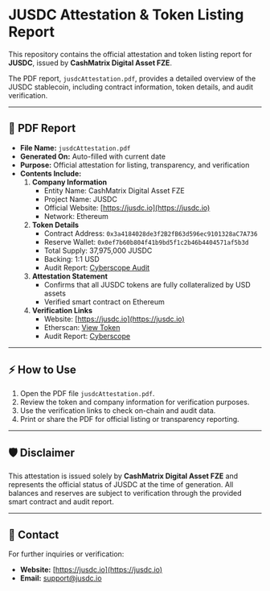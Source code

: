 # JUSDC Attestation & Token Listing Report

This repository contains the official attestation and token listing report for **JUSDC**, issued by **CashMatrix Digital Asset FZE**.

The PDF report, `jusdcAttestation.pdf`, provides a detailed overview of the JUSDC stablecoin, including contract information, token details, and audit verification.

---

## 📄 PDF Report

- **File Name:** `jusdcAttestation.pdf`  
- **Generated On:** Auto-filled with current date  
- **Purpose:** Official attestation for listing, transparency, and verification  
- **Contents Include:**
  1. **Company Information**
     - Entity Name: CashMatrix Digital Asset FZE
     - Project Name: JUSDC
     - Official Website: [https://jusdc.io](https://jusdc.io)
     - Network: Ethereum
  2. **Token Details**
     - Contract Address: `0x3a4184028de3f2B2fB63d596ec9101328aC7A736`
     - Reserve Wallet: `0x0ef7b60b804f41b9bd5f1c2b46b4404571af5b3d`
     - Total Supply: 37,975,000 JUSDC
     - Backing: 1:1 USD
     - Audit Report: [Cyberscope Audit](https://www.cyberscope.io/audits/ETH-0x3a4184028de3f2B2fB63d596ec9101328aC7A736)
  3. **Attestation Statement**
     - Confirms that all JUSDC tokens are fully collateralized by USD assets
     - Verified smart contract on Ethereum
  4. **Verification Links**
     - Website: [https://jusdc.io](https://jusdc.io)
     - Etherscan: [View Token](https://etherscan.io/token/0x3a4184028de3f2B2fB63d596ec9101328aC7A736)
     - Audit Report: [Cyberscope](https://www.cyberscope.io/audits/ETH-0x3a4184028de3f2B2fB63d596ec9101328aC7A736)

---

## ⚡ How to Use

1. Open the PDF file `jusdcAttestation.pdf`.
2. Review the token and company information for verification purposes.
3. Use the verification links to check on-chain and audit data.
4. Print or share the PDF for official listing or transparency reporting.

---

## 🛡️ Disclaimer

This attestation is issued solely by **CashMatrix Digital Asset FZE** and represents the official status of JUSDC at the time of generation. All balances and reserves are subject to verification through the provided smart contract and audit report.

---

## 📎 Contact

For further inquiries or verification:

- **Website:** [https://jusdc.io](https://jusdc.io)  
- **Email:** support@jusdc.io
